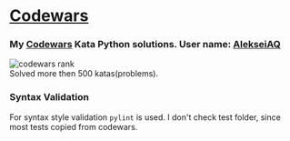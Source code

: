 # [Codewars](http://www.codewars.com/)

### My [Codewars](http://www.codewars.com/) Kata Python solutions. User name: [AlekseiAQ](https://www.codewars.com/users/AlekseiAQ) 
![codewars rank](https://www.codewars.com/users/AlekseiAQ/badges/large)  
Solved more then 500 katas(problems).

### Syntax Validation

For syntax style validation `pylint` is used. I don't check test folder, since most tests copied from codewars.
